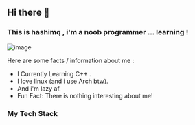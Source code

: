 ## Hi there 👋
### This is hashimq , i'm a noob programmer ... learning !

![image](https://i.pinimg.com/736x/93/24/05/932405dd077400dac3b3521cf9ef8883.jpg)
 
 Here are some facts / information about me :
 - I Currently Learning C++ .
 - I love linux (and i use Arch btw).
 - And i'm lazy af.
 - Fun Fact: There is nothing interesting about me!

### My Tech Stack 

